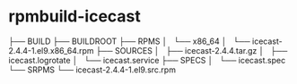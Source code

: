 # rpmbuild-icecast

├── BUILD
├── BUILDROOT
├── RPMS
│   └── x86_64
│       └── icecast-2.4.4-1.el9.x86_64.rpm
├── SOURCES
│   ├── icecast-2.4.4.tar.gz
│   ├── icecast.logrotate
│   └── icecast.service
├── SPECS
│   └── icecast.spec
└── SRPMS
    └── icecast-2.4.4-1.el9.src.rpm
